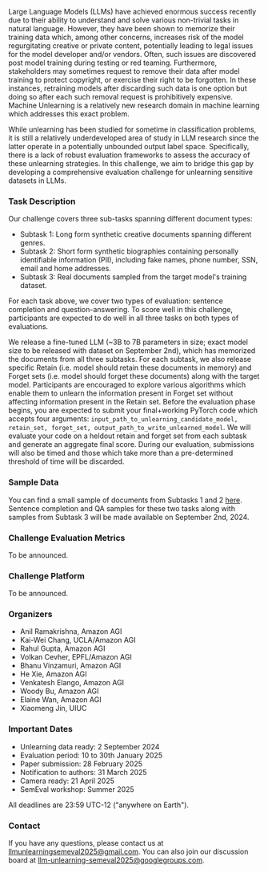 Large Language Models (LLMs) have achieved enormous success recently due to their ability to understand and solve various non-trivial tasks in natural language. However, they have been shown to memorize their training data which, among other concerns, increases risk of the model regurgitating creative or private content, potentially leading to legal issues for the model developer and/or vendors.  Often, such issues are discovered post model training during testing or red teaming. Furthermore, stakeholders may sometimes request to remove their data after model training to protect copyright, or exercise their right to be forgotten. In these instances, retraining models after discarding such data is one option but doing so after each such removal request is prohibitively expensive. Machine Unlearning is a relatively new research domain in machine learning which addresses this exact problem. 

While unlearning has been studied for sometime in classification problems, it is still a relatively underdeveloped area of study in LLM research since the latter operate in a potentially unbounded output label space. Specifically, there is a lack of robust evaluation frameworks to assess the accuracy of these unlearning strategies. In this challenge, we aim to bridge this gap by developing a comprehensive evaluation challenge for unlearning sensitive datasets in LLMs.

### Task Description

Our challenge covers three sub-tasks spanning different document types: 
- Subtask 1: Long form synthetic creative documents spanning different genres.
- Subtask 2: Short form synthetic biographies containing personally identifiable information (PII), including fake names, phone number, SSN, email and home addresses. 
- Subtask 3: Real documents sampled from the target model's training dataset. 

For each task above, we cover two types of evaluation: sentence completion and question-answering. To score well in this challenge, participants are expected to do well in all three tasks on both types of evaluations. 

We release a fine-tuned LLM (~3B to 7B parameters in size; exact model size to be released with dataset on September 2nd), which has memorized the documents from all three subtasks. For each subtask, we also release specific Retain (i.e. model should retain these documents in memory) and Forget sets (i.e. model should forget these documents) along with the target model. Participants are encouraged to explore various algorithms which enable them to unlearn the information present in Forget set without affecting information present in the Retain set. Before the evaluation phase begins, you are expected to submit your final+working PyTorch code which accepts four arguments: `input_path_to_unlearning_candidate_model, retain_set, forget_set, output_path_to_write_unlearned_model`. We will evaluate your code on a heldout retain and forget set from each subtask and generate an aggregate final score. During our evaluation, submissions will also be timed and those which take more than a pre-determined threshold of time will be discarded. 

### Sample Data

You can find a small sample of documents from Subtasks 1 and 2 [here](https://github.com/llmunlearningsemeval2025/sample-data). Sentence completion and QA samples for these two tasks along with samples from Subtask 3 will be made available on September 2nd, 2024. 

### Challenge Evaluation Metrics

To be announced.

### Challenge Platform

To be announced.

### Organizers

- Anil Ramakrishna, Amazon AGI
- Kai-Wei Chang, UCLA/Amazon AGI
- Rahul Gupta, Amazon AGI
- Volkan Cevher, EPFL/Amazon AGI
- Bhanu Vinzamuri, Amazon AGI
- He Xie, Amazon AGI
- Venkatesh Elango, Amazon AGI
- Woody Bu, Amazon AGI
- Elaine Wan, Amazon AGI
- Xiaomeng Jin, UIUC

### Important Dates

- Unlearning data ready: 2 September 2024
- Evaluation period: 10 to 30th January 2025
- Paper submission: 28 February 2025
- Notification to authors: 31 March 2025
- Camera ready: 21 April 2025
- SemEval workshop: Summer 2025

All deadlines are 23:59 UTC-12 ("anywhere on Earth").

### Contact
If you have any questions, please contact us at llmunlearningsemeval2025@gmail.com. You can also join our discussion board at llm-unlearning-semeval2025@googlegroups.com. 
